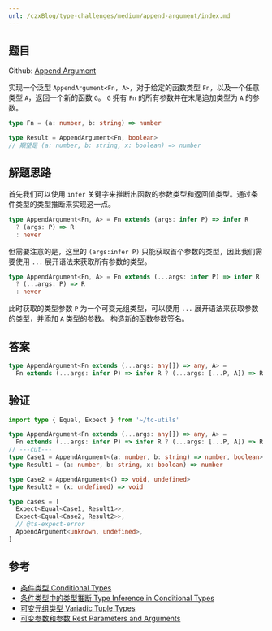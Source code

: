 ```yaml
---
url: /czxBlog/type-challenges/medium/append-argument/index.md
---
```

## 题目

Github: [Append Argument](https://github.com/type-challenges/type-challenges/blob/main/questions/00191-medium-append-argument/)

实现一个泛型 `AppendArgument<Fn, A>`，对于给定的函数类型 `Fn`，以及一个任意类型 `A`，返回一个新的函数 `G`。
`G` 拥有 `Fn` 的所有参数并在末尾追加类型为 `A` 的参数。

```ts
type Fn = (a: number, b: string) => number

type Result = AppendArgument<Fn, boolean>
// 期望是 (a: number, b: string, x: boolean) => number
```

## 解题思路

首先我们可以使用 `infer` 关键字来推断出函数的参数类型和返回值类型。通过条件类型的类型推断来实现这一点。

```ts
type AppendArgument<Fn, A> = Fn extends (args: infer P) => infer R
  ? (args: P) => R
  : never
```

但需要注意的是，这里的 `(args:infer P)` 只能获取首个参数的类型，因此我们需要使用 `...` 展开语法来获取所有参数的类型。

```ts
type AppendArgument<Fn, A> = Fn extends (...args: infer P) => infer R
  ? (...args: P) => R
  : never
```

此时获取的类型参数 `P` 为一个可变元组类型，可以使用 `...` 展开语法来获取参数的类型，并添加 `A` 类型的参数。
构造新的函数参数签名。

## 答案

```ts
type AppendArgument<Fn extends (...args: any[]) => any, A> =
  Fn extends (...args: infer P) => infer R ? (...args: [...P, A]) => R : never
```

## 验证

```ts twoslash
import type { Equal, Expect } from '~/tc-utils'

type AppendArgument<Fn extends (...args: any[]) => any, A> =
  Fn extends (...args: infer P) => infer R ? (...args: [...P, A]) => R : never
// ---cut---
type Case1 = AppendArgument<(a: number, b: string) => number, boolean>
type Result1 = (a: number, b: string, x: boolean) => number

type Case2 = AppendArgument<() => void, undefined>
type Result2 = (x: undefined) => void

type cases = [
  Expect<Equal<Case1, Result1>>,
  Expect<Equal<Case2, Result2>>,
  // @ts-expect-error
  AppendArgument<unknown, undefined>,
]
```

## 参考

* [条件类型 Conditional Types](https://www.typescriptlang.org/docs/handbook/2/conditional-types.html)
* [条件类型中的类型推断 Type Inference in Conditional Types](https://www.typescriptlang.org/docs/handbook/2/conditional-types.html#inferring-within-conditional-types)
* [可变元组类型 Variadic Tuple Types](https://www.typescriptlang.org/docs/handbook/release-notes/typescript-4-0.html#variadic-tuple-types)
* [可变参数和参数 Rest Parameters and Arguments](https://www.typescriptlang.org/docs/handbook/2/functions.html#rest-parameters-and-arguments)
